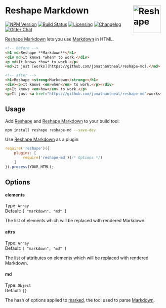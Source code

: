 # Reshape Markdown [<img src="https://jonathantneal.github.io/reshape-logo.svg" alt="Reshape" width="90" height="90" align="right">][Reshape]

[![NPM Version][npm-img]][npm-url]
[![Build Status][cli-img]][cli-url]
[![Licensing][lic-img]][lic-url]
[![Changelog][log-img]][log-url]
[![Gitter Chat][git-img]][git-url]

[Reshape Markdown] lets you use [Markdown] in HTML.

```html
<!-- before -->
<h1 md>Reshape **Markdown**</h1>
<div md>It knows *when* to work.</div>
<p md>It knows *how* to work.</p>
<md>It just [works](https://github.com/jonathantneal/reshape-md).</md>

<!-- after -->
<h1>Reshape <strong>Markdown</strong></h1>
<div><p>It knows <em>when</em> to work.</p></div>
<p>It knows <em>how</em> to work.</p>
<p>It just <a href="https://github.com/jonathantneal/reshape-md">works</a>.</p>
```

## Usage

Add [Reshape] and [Reshape Markdown] to your build tool:

```bash
npm install reshape reshape-md --save-dev
```

Use [Reshape Markdown] as a plugin:

```js
require('reshape')({
	plugins: [
		require('reshape-md')(/* Options */)
	]
}).process(YOUR_HTML);
```

## Options

#### elements

Type: `Array`  
Default: `[ "markdown", "md" ]`

The list of elements which will be replaced with rendered Markdown.

#### attrs

Type: `Array`  
Default: `[ "markdown", "md" ]`

The list of attributes on elements which will be replaced with rendered Markdown.

#### md

Type: `Object`  
Default: `{}`

The hash of options applied to [marked], the tool used to parse [Markdown].

[npm-url]: https://www.npmjs.com/package/reshape-md
[npm-img]: https://img.shields.io/npm/v/reshape-md.svg
[cli-url]: https://travis-ci.org/jonathantneal/reshape-md
[cli-img]: https://img.shields.io/travis/jonathantneal/reshape-md.svg
[lic-url]: LICENSE.md
[lic-img]: https://img.shields.io/npm/l/reshape-md.svg
[log-url]: CHANGELOG.md
[log-img]: https://img.shields.io/badge/changelog-md-blue.svg
[git-url]: https://gitter.im/reshape/reshape
[git-img]: https://img.shields.io/badge/chat-gitter-blue.svg

[Reshape Markdown]: https://github.com/jonathantneal/reshape-md
[Reshape]: https://github.com/reshape/reshape
[Markdown]: https://daringfireball.net/projects/markdown/syntax
[marked]: https://github.com/chjj/marked
